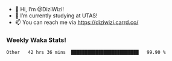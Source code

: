 - 👋 Hi, I’m @DiziWizi!
- 🌱 I’m currently studying at UTAS!
- 📫 You can reach me via https://diziwizi.carrd.co/

### Weekly Waka Stats!
<!--START_SECTION:waka-->

```text
Other   42 hrs 36 mins  █████████████████████████   99.90 %
```

<!--END_SECTION:waka-->
